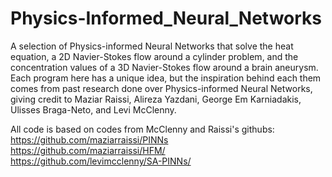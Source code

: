 # Physics-Informed_Neural_Networks

A selection of Physics-informed Neural Networks that solve the heat equation, a 2D Navier-Stokes flow around a cylinder problem, and the concentration values of a 3D Navier-Stokes flow around a brain aneurysm. Each program here has a unique idea, but the inspiration behind each them comes from past research done over Physics-informed Neural Networks, giving credit to Maziar Raissi, Alireza Yazdani, George Em Karniadakis, Ulisses Braga-Neto, and Levi McClenny.

All code is based on codes from McClenny and Raissi's githubs: <br />
https://github.com/maziarraissi/PINNs <br />
https://github.com/maziarraissi/HFM/ <br />
https://github.com/levimcclenny/SA-PINNs/ <br />
